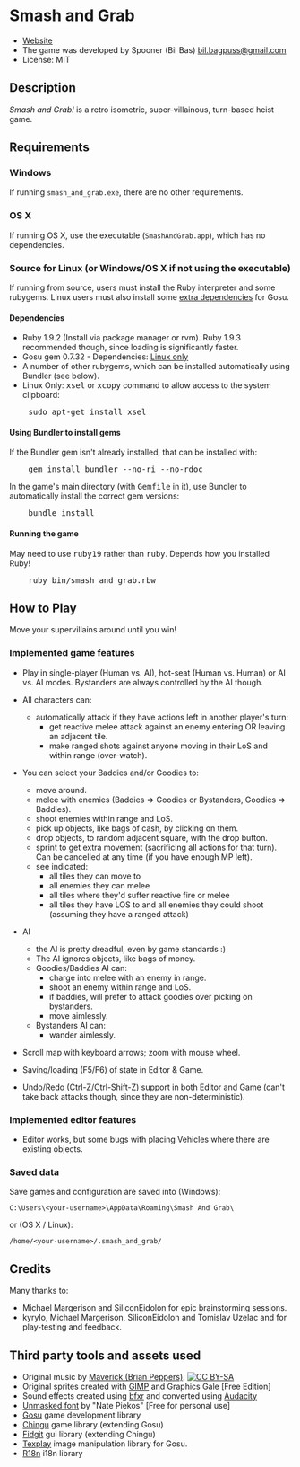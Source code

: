 Smash and Grab
==============

* [Website](http://spooner.github.com/games/smash_and_grab/)
* The game was developed by Spooner (Bil Bas) bil.bagpuss@gmail.com
* License: MIT

Description
-----------

_Smash and Grab!_ is a retro isometric, super-villainous, turn-based heist game.

Requirements
------------

### Windows

If running `smash_and_grab.exe`, there are no other requirements.

### OS X

If running OS X, use the executable (`SmashAndGrab.app`), which has no dependencies.

### Source for Linux (or Windows/OS X if not using the executable)

If running from source, users must install the Ruby interpreter and some rubygems. Linux users must also install some [extra dependencies](https://github.com/jlnr/gosu/wiki/Getting-Started-on-Linux) for Gosu.

#### Dependencies

* Ruby 1.9.2 (Install via package manager or rvm). Ruby 1.9.3 recommended though, since loading is significantly faster.
* Gosu gem 0.7.32 - Dependencies: [Linux only](https://github.com/jlnr/gosu/wiki/Getting-Started-on-Linux)
* A number of other rubygems, which can be installed automatically using Bundler (see below).
* Linux Only: <tt>xsel</tt> or <tt>xcopy</tt> command to allow access to the system clipboard:
<pre>    sudo apt-get install xsel</pre>

#### Using Bundler to install gems

If the Bundler gem isn't already installed, that can be installed with:

<pre>
    gem install bundler --no-ri --no-rdoc
</pre>

In the game's main directory (with <tt>Gemfile</tt> in it), use Bundler to automatically install the correct gem versions:

<pre>
    bundle install
</pre>

#### Running the game

May need to use <tt>ruby19</tt> rather than <tt>ruby</tt>. Depends how you installed Ruby!

<pre>
    ruby bin/smash_and_grab.rbw
</pre>

How to Play
-----------

Move your supervillains around until you win!

### Implemented game features

* Play in single-player (Human vs. AI), hot-seat (Human vs. Human) or AI vs. AI modes. Bystanders are always controlled by the AI though.

* All characters can:
    - automatically attack if they have actions left in another player's turn:
      - get reactive melee attack against an enemy entering OR leaving an adjacent tile.
      - make ranged shots against anyone moving in their LoS and within range (over-watch).

* You can select your Baddies and/or Goodies to:
    - move around.
    - melee with enemies (Baddies => Goodies or Bystanders, Goodies => Baddies).
    - shoot enemies within range and LoS.
    - pick up objects, like bags of cash, by clicking on them.
    - drop objects, to random adjacent square, with the drop button.
    - sprint to get extra movement (sacrificing all actions for that turn). Can be cancelled at any time (if you have enough MP left).
    - see indicated:
        * all tiles they can move to
        * all enemies they can melee
        * all tiles where they'd suffer reactive fire or melee
        * all tiles they have LOS to and all enemies they could shoot (assuming they have a ranged attack)

* AI
    - the AI is pretty dreadful, even by game standards :)
    - The AI ignores objects, like bags of money.
    -  Goodies/Baddies AI can:
        * charge into melee with an enemy in range.
        * shoot an enemy within range and LoS.
        * if baddies, will prefer to attack goodies over picking on bystanders.
        * move aimlessly.
    - Bystanders AI can:
        * wander aimlessly.

* Scroll map with keyboard arrows; zoom with mouse wheel.
* Saving/loading (F5/F6) of state in Editor & Game.
* Undo/Redo (Ctrl-Z/Ctrl-Shift-Z) support in both Editor and Game (can't take back attacks though, since they are non-deterministic).

### Implemented editor features

* Editor works, but some bugs with placing Vehicles where there are existing objects.

### Saved data

Save games and configuration are saved into (Windows):

    C:\Users\<your-username>\AppData\Roaming\Smash And Grab\

or (OS X / Linux):

    /home/<your-username>/.smash_and_grab/

Credits
-------

Many thanks to:

* Michael Margerison and SiliconEidolon for epic brainstorming sessions.
* kyrylo, Michael Margerison, SiliconEidolon and Tomislav Uzelac and for play-testing and feedback.

Third party tools and assets used
---------------------------------

* Original music by [Maverick (Brian Peppers)](http://polyhedricpeppers.weebly.com/). [![CC BY-SA](http://i.creativecommons.org/l/by-sa/3.0/88x31.png)](http://creativecommons.org/licenses/by-sa/3.0/)
* Original sprites created with [GIMP](http://www.gimp.org/) and Graphics Gale [Free Edition]
* Sound effects created using [bfxr](http://www.bfxr.net/) and converted using [Audacity](http://audacity.sourceforge.net/)
* [Unmasked font](http://www.blambot.com/font_unmasked.shtml) by "Nate Piekos" [Free for personal use]
* [Gosu](http://libgosu.org/) game development library
* [Chingu](http://ippa.se/chingu) game library (extending Gosu)
* [Fidgit](https://github.com/Spooner/fidgit) gui library (extending Chingu)
* [Texplay](http://banisterfiend.wordpress.com/2008/08/23/texplay-an-image-manipulation-tool-for-ruby-and-gosu/) image manipulation library for Gosu.
* [R18n](http://r18n.rubyforge.org/) i18n library